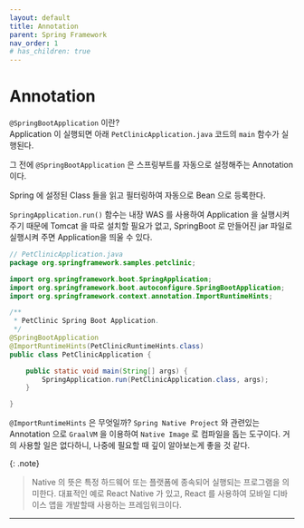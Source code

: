 ```yaml
---
layout: default
title: Annotation
parent: Spring Framework
nav_order: 1
# has_children: true
---
```


# Annotation

`@SpringBootApplication` 이란?<br>
Application 이 실행되면 아래 `PetClinicApplication.java` 코드의 `main` 함수가 실행된다. 

그 전에 `@SpringBootApplication` 은 스프링부트를 자동으로 설정해주는 Annotation 이다. 

Spring 에 설정된 Class 들을 읽고 필터링하여 자동으로 Bean 으로 등록한다.

`SpringApplication.run()` 함수는 내장 WAS 를 사용하여 Application 을 실행시켜주기 때문에 Tomcat 을 따로 설치할 필요가 없고, SpringBoot 로 만들어진 jar 파일로 실행시켜 주면 Application을 띄울 수 있다.

```java
// PetClinicApplication.java
package org.springframework.samples.petclinic;

import org.springframework.boot.SpringApplication;
import org.springframework.boot.autoconfigure.SpringBootApplication;
import org.springframework.context.annotation.ImportRuntimeHints;

/**
 * PetClinic Spring Boot Application.
 */
@SpringBootApplication
@ImportRuntimeHints(PetClinicRuntimeHints.class)
public class PetClinicApplication {

	public static void main(String[] args) {
		SpringApplication.run(PetClinicApplication.class, args);
	}

}
```

`@ImportRuntimeHints` 은 무엇일까? `Spring Native Project` 와 관련있는 Annotation 으로 `GraalVM` 을 이용하여 `Native Image` 로 컴파일을 돕는 도구이다.
거의 사용할 일은 없다하니, 나중에 필요할 때 깊이 알아보는게 좋을 것 같다.

{: .note}
> Native 의 뜻은 특정 하드웨어 또는 플랫폼에 종속되어 실행되는 프로그램을 의미한다. 대표적인 예로 React Native 가 있고, React 를 사용하여 모바일 디바이스 앱을 개발할때 사용하는 프레임워크이다. 

---


